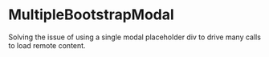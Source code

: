 MultipleBootstrapModal
======================

Solving the issue of using a single modal placeholder div to drive many calls to load remote content.
